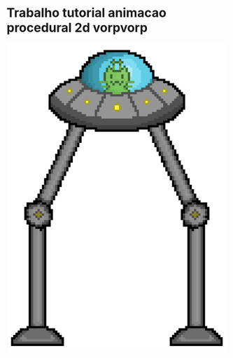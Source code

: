 # Trabalho tutorial animacao procedural 2d vorpvorp
![alttext](https://github.com/saLucasRd/procedural_animation2d/blob/main/vorpvorp.png)
